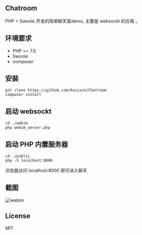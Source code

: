 ## Chatroom
PHP + Swoole 开发的简单聊天室demo, 主要是 websockt 的应用 。

## 环境要求
* PHP >= 7.0
* Swoole
* composer
## 安装
```
git clone https://github.com/kesixin/Chatroom
composer install
```

## 启动 websockt
```
cd ./webim
php webim_server.php
```

## 启动 PHP 内置服务器
```
cd ./public
php -S localhost:8000
```
浏览器访问 localhost:8000 即可进入聊天

## 截图
![webim](https://github.com/kesixin/Chatroom/blob/master/%E6%95%88%E6%9E%9C.jpg)

## License
MIT
